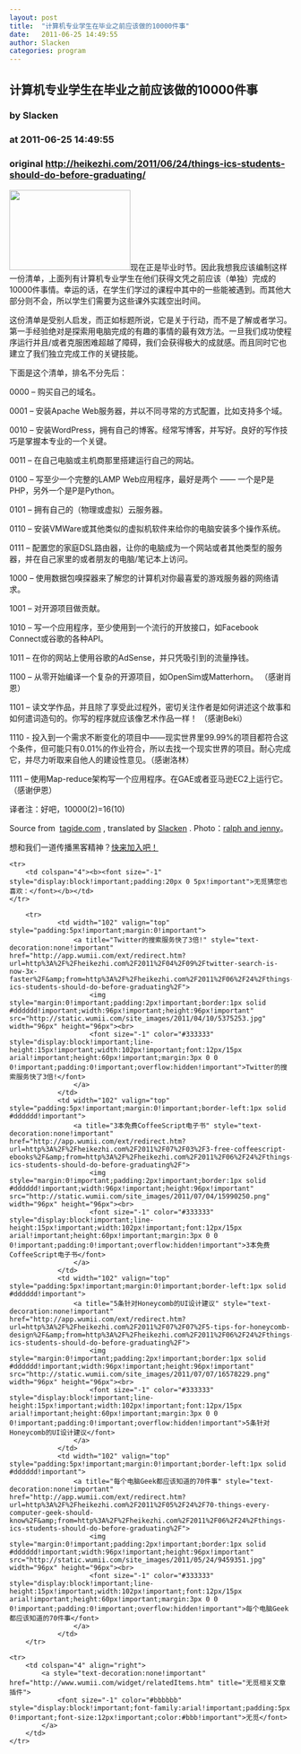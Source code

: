 ```yaml
---
layout: post
title:  "计算机专业学生在毕业之前应该做的10000件事"
date:   2011-06-25 14:49:55
author: Slacken
categories: program
---
```


## 计算机专业学生在毕业之前应该做的10000件事
### by Slacken
### at 2011-06-25 14:49:55
### original <http://heikezhi.com/2011/06/24/things-ics-students-should-do-before-graduating/>

<p><img src="http://heikezhi.com/wp-content/uploads/2011/06/graduate1-300x199.jpg" alt="" width="216" height="143">现在正是毕业时节。因此我想我应该编制这样一份清单，上面列有计算机专业学生在他们获得文凭之前应该（单独）完成的10000件事情。幸运的话，在学生们学过的课程中其中的一些能被遇到。而其他大部分则不会，所以学生们需要为这些课外实践空出时间。</p>
<p>这份清单是受别人启发，而正如标题所说，它是关于行动，而不是了解或者学习。第一手经验绝对是探索用电脑完成的有趣的事情的最有效方法。一旦我们成功使程序运行并且/或者克服困难超越了障碍，我们会获得极大的成就感。而且同时它也建立了我们独立完成工作的关键技能。</p>
<p>下面是这个清单，排名不分先后：</p>
<p>0000 – 购买自己的域名。</p>
<p>0001 – 安装Apache Web服务器，并以不同寻常的方式配置，比如支持多个域。</p>
<p>0010 – 安装WordPress，拥有自己的博客。经常写博客，并写好。良好的写作技巧是掌握本专业的一个关键。</p>
<p>0011 – 在自己电脑或主机商那里搭建运行自己的网站。</p>
<p>0100 – 写至少一个完整的LAMP Web应用程序，最好是两个 —— 一个是P是PHP，另外一个是P是Python。</p>
<p>0101 – 拥有自己的（物理或虚拟）云服务器。</p>
<p>0110 – 安装VMWare或其他类似的虚拟机软件来给你的电脑安装多个操作系统。</p>
<p>0111 – 配置您的家庭DSL路由器，让你的电脑成为一个网站或者其他类型的服务器，并在自己家里的或者朋友的电脑/笔记本上访问。 </p>
<p>1000 – 使用数据包嗅探器来了解您的计算机对你最喜爱的游戏服务器的网络请求。</p>
<p>1001 – 对开源项目做贡献。</p>
<p>1010 – 写一个应用程序，至少使用到一个流行的开放接口，如Facebook Connect或谷歌的各种API。</p>
<p>1011 – 在你的网站上使用谷歌的AdSense，并只凭吸引到的流量挣钱。</p>
<p>1100 – 从零开始​​编译一个复杂的开源项目，如OpenSim或Matterhorn。 （感谢​​肖恩）</p>
<p>1101 – 读文学作品，并且除了享受此过程外，密切关注作者是如何讲述这个故事和如何遣词造句的。你写的程序就应该像艺术作品一样！ （感谢​​Beki）</p>
<p>1110 - 投入到一个需求不断变化的项目中——现实世界里99.99%的项目都符合这个条件，但可能只有0.01%的作业符合，所以去找一个现实世界的项目。耐心完成它，并尽力听取来自他人的建设性意见。（感谢洛林）</p>
<p>1111 – 使用Map-reduce架构写一个应用程序。在GAE或者亚马逊EC2上运行它。 （感谢伊恩）</p>
<p>译者注：好吧，10000(2)=16(10)</p>
<p>Source from  <a title="原文" href="http://tagide.com/blog/2011/06/things-ics-students-should-do-before-graduating/">tagide.com</a> , translated by <a href="http://www.huntist.cn">Slacken</a> . Photo：<a href="http://www.flickr.com/photos/ralphandjenny/">ralph and jenny</a>。</p>
<p>想和我们一道传播黑客精神？<a href="http://heikezhi.com/join">快来加入吧！</a></p>
<table cellspacing="0" cellpadding="3" border="0" style="clear:both">
    
    <tr>
        <td colspan="4"><b><font size="-1" style="display:block!important;padding:20px 0 5px!important">无觅猜您也喜欢：</font></b></td>
    </tr>
    
        <tr>
                <td width="102" valign="top" style="padding:5px!important;margin:0!important">
                    <a title="Twitter的搜索服务快了3倍!" style="text-decoration:none!important" href="http://app.wumii.com/ext/redirect.htm?url=http%3A%2F%2Fheikezhi.com%2F2011%2F04%2F09%2Ftwitter-search-is-now-3x-faster%2F&amp;from=http%3A%2F%2Fheikezhi.com%2F2011%2F06%2F24%2Fthings-ics-students-should-do-before-graduating%2F">
                        <img style="margin:0!important;padding:2px!important;border:1px solid #dddddd!important;width:96px!important;height:96px!important" src="http://static.wumii.com/site_images/2011/04/10/5375253.jpg" width="96px" height="96px"><br>
                        <font size="-1" color="#333333" style="display:block!important;line-height:15px!important;width:102px!important;font:12px/15px arial!important;height:60px!important;margin:3px 0 0 0!important;padding:0!important;overflow:hidden!important">Twitter的搜索服务快了3倍!</font>
                    </a>
                </td>
                <td width="102" valign="top" style="padding:5px!important;margin:0!important;border-left:1px solid #dddddd!important">
                    <a title="3本免费CoffeeScript电子书" style="text-decoration:none!important" href="http://app.wumii.com/ext/redirect.htm?url=http%3A%2F%2Fheikezhi.com%2F2011%2F07%2F03%2F3-free-coffeescript-ebooks%2F&amp;from=http%3A%2F%2Fheikezhi.com%2F2011%2F06%2F24%2Fthings-ics-students-should-do-before-graduating%2F">
                        <img style="margin:0!important;padding:2px!important;border:1px solid #dddddd!important;width:96px!important;height:96px!important" src="http://static.wumii.com/site_images/2011/07/04/15990250.png" width="96px" height="96px"><br>
                        <font size="-1" color="#333333" style="display:block!important;line-height:15px!important;width:102px!important;font:12px/15px arial!important;height:60px!important;margin:3px 0 0 0!important;padding:0!important;overflow:hidden!important">3本免费CoffeeScript电子书</font>
                    </a>
                </td>
                <td width="102" valign="top" style="padding:5px!important;margin:0!important;border-left:1px solid #dddddd!important">
                    <a title="5条针对Honeycomb的UI设计建议" style="text-decoration:none!important" href="http://app.wumii.com/ext/redirect.htm?url=http%3A%2F%2Fheikezhi.com%2F2011%2F07%2F07%2F5-tips-for-honeycomb-design%2F&amp;from=http%3A%2F%2Fheikezhi.com%2F2011%2F06%2F24%2Fthings-ics-students-should-do-before-graduating%2F">
                        <img style="margin:0!important;padding:2px!important;border:1px solid #dddddd!important;width:96px!important;height:96px!important" src="http://static.wumii.com/site_images/2011/07/07/16578229.png" width="96px" height="96px"><br>
                        <font size="-1" color="#333333" style="display:block!important;line-height:15px!important;width:102px!important;font:12px/15px arial!important;height:60px!important;margin:3px 0 0 0!important;padding:0!important;overflow:hidden!important">5条针对Honeycomb的UI设计建议</font>
                    </a>
                </td>
                <td width="102" valign="top" style="padding:5px!important;margin:0!important;border-left:1px solid #dddddd!important">
                    <a title="每个电脑Geek都应该知道的70件事" style="text-decoration:none!important" href="http://app.wumii.com/ext/redirect.htm?url=http%3A%2F%2Fheikezhi.com%2F2011%2F05%2F24%2F70-things-every-computer-geek-should-know%2F&amp;from=http%3A%2F%2Fheikezhi.com%2F2011%2F06%2F24%2Fthings-ics-students-should-do-before-graduating%2F">
                        <img style="margin:0!important;padding:2px!important;border:1px solid #dddddd!important;width:96px!important;height:96px!important" src="http://static.wumii.com/site_images/2011/05/24/9459351.jpg" width="96px" height="96px"><br>
                        <font size="-1" color="#333333" style="display:block!important;line-height:15px!important;width:102px!important;font:12px/15px arial!important;height:60px!important;margin:3px 0 0 0!important;padding:0!important;overflow:hidden!important">每个电脑Geek都应该知道的70件事</font>
                    </a>
                </td>
        </tr>
    
    <tr>
        <td colspan="4" align="right">
            <a style="text-decoration:none!important" href="http://www.wumii.com/widget/relatedItems.htm" title="无觅相关文章插件">
                <font size="-1" color="#bbbbbb" style="display:block!important;font-family:arial!important;padding:5px 0!important;font-size:12px!important;color:#bbb!important">无觅</font>
            </a>
        </td>
    </tr>
</table><img src="http://www1.feedsky.com/t1/530969354/heikezhi/feedsky/s.gif?r=http://heikezhi.com/2011/06/24/things-ics-students-should-do-before-graduating/" border="0" height="0" width="0">